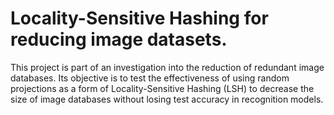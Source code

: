 # Locality-Sensitive Hashing for reducing image datasets.

This project is part of an investigation into the reduction of redundant image databases. Its objective is to test the effectiveness of using random projections as a form of Locality-Sensitive Hashing (LSH) to decrease the size of image databases without losing test accuracy in recognition models.

